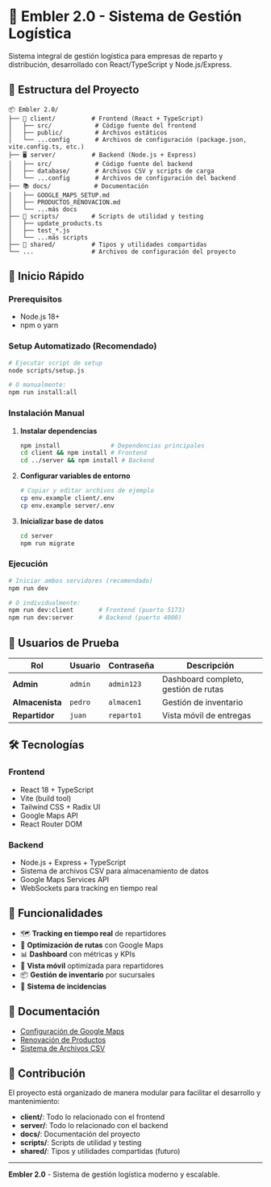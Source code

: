 # 🚀 Embler 2.0 - Sistema de Gestión Logística

Sistema integral de gestión logística para empresas de reparto y distribución, desarrollado con React/TypeScript y Node.js/Express.

## 📁 Estructura del Proyecto

```
📦 Embler 2.0/
├── 🎨 client/          # Frontend (React + TypeScript)
│   ├── src/            # Código fuente del frontend
│   ├── public/         # Archivos estáticos
│   └── ...config       # Archivos de configuración (package.json, vite.config.ts, etc.)
├── 🖥️ server/          # Backend (Node.js + Express)
│   ├── src/            # Código fuente del backend
│   ├── database/       # Archivos CSV y scripts de carga
│   └── ...config       # Archivos de configuración del backend
├── 📚 docs/            # Documentación
│   ├── GOOGLE_MAPS_SETUP.md
│   ├── PRODUCTOS_RENOVACION.md
│   └── ...más docs
├── 🔧 scripts/         # Scripts de utilidad y testing
│   ├── update_products.ts
│   ├── test_*.js
│   └── ...más scripts
├── 🤝 shared/          # Tipos y utilidades compartidas
└── ...                # Archivos de configuración del proyecto
```

## 🚀 Inicio Rápido

### Prerequisitos
- Node.js 18+
- npm o yarn

### Setup Automatizado (Recomendado)

```bash
# Ejecutar script de setup
node scripts/setup.js

# O manualmente:
npm run install:all
```

### Instalación Manual

1. **Instalar dependencias**
   ```bash
   npm install              # Dependencias principales
   cd client && npm install # Frontend
   cd ../server && npm install # Backend
   ```

2. **Configurar variables de entorno**
   ```bash
   # Copiar y editar archivos de ejemplo
   cp env.example client/.env
   cp env.example server/.env
   ```

3. **Inicializar base de datos**
   ```bash
   cd server
   npm run migrate
   ```

### Ejecución

```bash
# Iniciar ambos servidores (recomendado)
npm run dev

# O individualmente:
npm run dev:client       # Frontend (puerto 5173)
npm run dev:server       # Backend (puerto 4000)
```

## 👥 Usuarios de Prueba

| Rol | Usuario | Contraseña | Descripción |
|-----|---------|------------|-------------|
| **Admin** | `admin` | `admin123` | Dashboard completo, gestión de rutas |
| **Almacenista** | `pedro` | `almacen1` | Gestión de inventario |
| **Repartidor** | `juan` | `reparto1` | Vista móvil de entregas |

## 🛠️ Tecnologías

### Frontend
- React 18 + TypeScript
- Vite (build tool)
- Tailwind CSS + Radix UI
- Google Maps API
- React Router DOM

### Backend
- Node.js + Express + TypeScript
- Sistema de archivos CSV para almacenamiento de datos
- Google Maps Services API
- WebSockets para tracking en tiempo real

## 🌟 Funcionalidades

- 🗺️ **Tracking en tiempo real** de repartidores
- 🎯 **Optimización de rutas** con Google Maps
- 📊 **Dashboard** con métricas y KPIs
- 📱 **Vista móvil** optimizada para repartidores
- 📦 **Gestión de inventario** por sucursales
- 🚨 **Sistema de incidencias**

## 📝 Documentación

- [Configuración de Google Maps](./docs/GOOGLE_MAPS_SETUP.md)
- [Renovación de Productos](./docs/PRODUCTOS_RENOVACION.md)
- [Sistema de Archivos CSV](./docs/DATABASE_README.md)

## 🤝 Contribución

El proyecto está organizado de manera modular para facilitar el desarrollo y mantenimiento:

- **client/**: Todo lo relacionado con el frontend
- **server/**: Todo lo relacionado con el backend
- **docs/**: Documentación del proyecto
- **scripts/**: Scripts de utilidad y testing
- **shared/**: Tipos y utilidades compartidas (futuro)

---

**Embler 2.0** - Sistema de gestión logística moderno y escalable. 